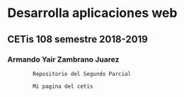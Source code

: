 # Desarrolla aplicaciones web 
## CETis 108 semestre 2018-2019
### Armando Yair Zambrano Juarez
              
              
            Repositorio del Segundo Parcial

            Mi pagina del cetis
